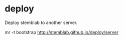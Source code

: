 # deploy
Deploy stemblab to another server.

mr -t bootstrap http://stemblab.github.io/deploy/server

